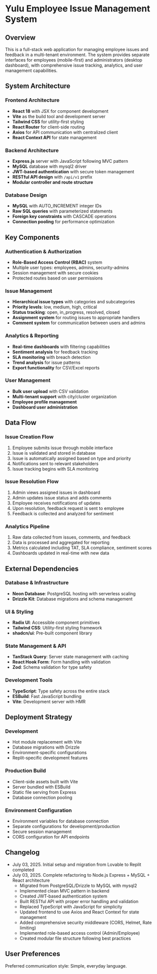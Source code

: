 # Yulu Employee Issue Management System

## Overview

This is a full-stack web application for managing employee issues and feedback in a multi-tenant environment. The system provides separate interfaces for employees (mobile-first) and administrators (desktop dashboard), with comprehensive issue tracking, analytics, and user management capabilities.

## System Architecture

### Frontend Architecture
- **React 18** with JSX for component development
- **Vite** as the build tool and development server
- **Tailwind CSS** for utility-first styling
- **React Router** for client-side routing
- **Axios** for API communication with centralized client
- **React Context API** for state management

### Backend Architecture
- **Express.js** server with JavaScript following MVC pattern
- **MySQL** database with mysql2 driver
- **JWT-based authentication** with secure token management
- **RESTful API design** with `/api/v1` prefix
- **Modular controller and route structure**

### Database Design
- **MySQL** with AUTO_INCREMENT integer IDs
- **Raw SQL queries** with parameterized statements
- **Foreign key constraints** with CASCADE operations
- **Connection pooling** for performance optimization

## Key Components

### Authentication & Authorization
- **Role-Based Access Control (RBAC)** system
- Multiple user types: employees, admins, security-admins
- Session management with secure cookies
- Protected routes based on user permissions

### Issue Management
- **Hierarchical issue types** with categories and subcategories
- **Priority levels**: low, medium, high, critical
- **Status tracking**: open, in_progress, resolved, closed
- **Assignment system** for routing issues to appropriate handlers
- **Comment system** for communication between users and admins

### Analytics & Reporting
- **Real-time dashboards** with filtering capabilities
- **Sentiment analysis** for feedback tracking
- **SLA monitoring** with breach detection
- **Trend analysis** for issue patterns
- **Export functionality** for CSV/Excel reports

### User Management
- **Bulk user upload** with CSV validation
- **Multi-tenant support** with city/cluster organization
- **Employee profile management**
- **Dashboard user administration**

## Data Flow

### Issue Creation Flow
1. Employee submits issue through mobile interface
2. Issue is validated and stored in database
3. Issue is automatically assigned based on type and priority
4. Notifications sent to relevant stakeholders
5. Issue tracking begins with SLA monitoring

### Issue Resolution Flow
1. Admin views assigned issues in dashboard
2. Admin updates issue status and adds comments
3. Employee receives notifications of updates
4. Upon resolution, feedback request is sent to employee
5. Feedback is collected and analyzed for sentiment

### Analytics Pipeline
1. Raw data collected from issues, comments, and feedback
2. Data is processed and aggregated for reporting
3. Metrics calculated including TAT, SLA compliance, sentiment scores
4. Dashboards updated in real-time with new data

## External Dependencies

### Database & Infrastructure
- **Neon Database**: PostgreSQL hosting with serverless scaling
- **Drizzle Kit**: Database migrations and schema management

### UI & Styling
- **Radix UI**: Accessible component primitives
- **Tailwind CSS**: Utility-first styling framework
- **shadcn/ui**: Pre-built component library

### State Management & API
- **TanStack Query**: Server state management with caching
- **React Hook Form**: Form handling with validation
- **Zod**: Schema validation for type safety

### Development Tools
- **TypeScript**: Type safety across the entire stack
- **ESBuild**: Fast JavaScript bundling
- **Vite**: Development server with HMR

## Deployment Strategy

### Development
- Hot module replacement with Vite
- Database migrations with Drizzle
- Environment-specific configurations
- Replit-specific development features

### Production Build
- Client-side assets built with Vite
- Server bundled with ESBuild
- Static file serving from Express
- Database connection pooling

### Environment Configuration
- Environment variables for database connection
- Separate configurations for development/production
- Secure session management
- CORS configuration for API endpoints

## Changelog

- July 03, 2025. Initial setup and migration from Lovable to Replit completed
- July 03, 2025. Complete refactoring to Node.js Express + MySQL + React architecture
  - Migrated from PostgreSQL/Drizzle to MySQL with mysql2
  - Implemented clean MVC pattern in backend
  - Created JWT-based authentication system
  - Built RESTful API with proper error handling and validation
  - Replaced TypeScript with JavaScript for simplicity
  - Updated frontend to use Axios and React Context for state management
  - Added comprehensive security middleware (CORS, Helmet, Rate limiting)
  - Implemented role-based access control (Admin/Employee)
  - Created modular file structure following best practices

## User Preferences

Preferred communication style: Simple, everyday language.